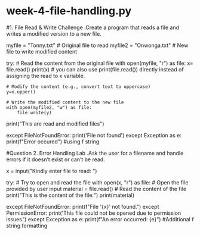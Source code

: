 
# week-4-file-handling.py

#1. File Read & Write Challenge .Create a program that reads a file and writes a modified version to a new file.

myfile = "Tonny.txt"  # Original file to read
myfile2 = "Onwonga.txt"  # New file to write modified content

try:
    # Read the content from the original file
    with open(myfile, "r") as file:
        x= file.read()
        print(x)  # you can also use print(file.read()) directly  instead of assigning the read to x variable.

    # Modify the content (e.g., convert text to uppercase)
    y=x.upper() 

    # Write the modified content to the new file
    with open(myfile2, "w") as file:
        file.write(y)
  

   print("This are read and modified files")

except FileNotFoundError:
    print('File not found')
except Exception as e:
    print(f"Error occured")  #using f string 




#Question 2. Error Handling Lab .Ask the user for a filename and handle errors if it doesn’t exist or can’t be read.


x = input("Kindly enter file to read: ")

try:
    # Try to open and read the file
    with open(x, "r") as file:  # Open the file provided by user input
        material = file.read()  # Read the content of the file
        print("This is the content of the file:")
        print(material)

except FileNotFoundError:
    print(f"File '{x}' not found.")
except PermissionError:
    print('This file could not be opened due to permission issues.')
except Exception as e:
    print(f"An error occurred: {e}") #Additional f string formatting




    
